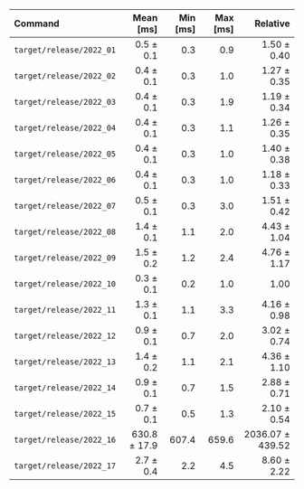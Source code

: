| Command | Mean [ms] | Min [ms] | Max [ms] | Relative |
|:---|---:|---:|---:|---:|
| `target/release/2022_01` | 0.5 ± 0.1 | 0.3 | 0.9 | 1.50 ± 0.40 |
| `target/release/2022_02` | 0.4 ± 0.1 | 0.3 | 1.0 | 1.27 ± 0.35 |
| `target/release/2022_03` | 0.4 ± 0.1 | 0.3 | 1.9 | 1.19 ± 0.34 |
| `target/release/2022_04` | 0.4 ± 0.1 | 0.3 | 1.1 | 1.26 ± 0.35 |
| `target/release/2022_05` | 0.4 ± 0.1 | 0.3 | 1.0 | 1.40 ± 0.38 |
| `target/release/2022_06` | 0.4 ± 0.1 | 0.3 | 1.0 | 1.18 ± 0.33 |
| `target/release/2022_07` | 0.5 ± 0.1 | 0.3 | 3.0 | 1.51 ± 0.42 |
| `target/release/2022_08` | 1.4 ± 0.1 | 1.1 | 2.0 | 4.43 ± 1.04 |
| `target/release/2022_09` | 1.5 ± 0.2 | 1.2 | 2.4 | 4.76 ± 1.17 |
| `target/release/2022_10` | 0.3 ± 0.1 | 0.2 | 1.0 | 1.00 |
| `target/release/2022_11` | 1.3 ± 0.1 | 1.1 | 3.3 | 4.16 ± 0.98 |
| `target/release/2022_12` | 0.9 ± 0.1 | 0.7 | 2.0 | 3.02 ± 0.74 |
| `target/release/2022_13` | 1.4 ± 0.2 | 1.1 | 2.1 | 4.36 ± 1.10 |
| `target/release/2022_14` | 0.9 ± 0.1 | 0.7 | 1.5 | 2.88 ± 0.71 |
| `target/release/2022_15` | 0.7 ± 0.1 | 0.5 | 1.3 | 2.10 ± 0.54 |
| `target/release/2022_16` | 630.8 ± 17.9 | 607.4 | 659.6 | 2036.07 ± 439.52 |
| `target/release/2022_17` | 2.7 ± 0.4 | 2.2 | 4.5 | 8.60 ± 2.22 |
